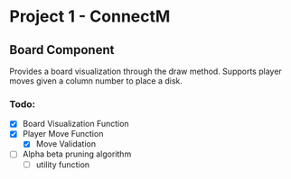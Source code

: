 # Project 1 - ConnectM

## Board Component
Provides a board visualization through the draw method. Supports player moves given a column number to place a disk.
### Todo:
- [x] Board Visualization Function
- [x] Player Move Function
  - [x] Move Validation
- [ ] Alpha beta pruning algorithm
  - [ ] utility function
